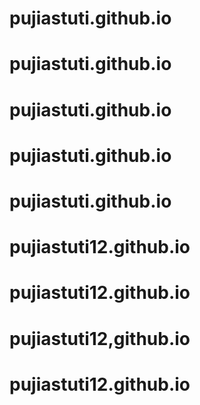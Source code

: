 # pujiastuti.github.io
# pujiastuti.github.io
# pujiastuti.github.io
# pujiastuti.github.io
# pujiastuti.github.io
# pujiastuti12.github.io
# pujiastuti12.github.io
# pujiastuti12,github.io
# pujiastuti12.github.io
